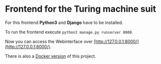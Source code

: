 # Frontend for the Turing machine suit

For this frontend **Python3** and **Django** have to be installed.

To run the frontend execute `python3 manage.py runserver 8000`.

Now you can access the Webinterface over [http://127.0.0.1:8000/](http://127.0.0.1:8000/).

There is also a [Docker version](https://github.com/INILARSION/Fronted_TM_Docker) of this project.